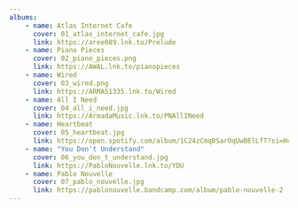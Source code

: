 ```yaml
---
albums: 
    - name: Atlas Internet Cafe
      cover: 01_atlas_internet_cafe.jpg
      link: https://aree089.lnk.to/Prelude
    - name: Piano Pieces
      cover: 02_piano_pieces.png
      link: https://AWAL.lnk.to/pianopieces
    - name: Wired
      cover: 03_wired.png
      link: https://ARMAS1335.lnk.to/Wired
    - name: All I Need
      cover: 04_all_i_need.jpg
      link: https://ArmadaMusic.lnk.to/PNAllINeed
    - name: Heartbeat
      cover: 05_heartbeat.jpg
      link: https://open.spotify.com/album/1C24zCmqBSarOqUwBElLfT?si=Hu-x1IPvRKSQ--uLKBJbDA
    - name: "You Don’t Understand"
      cover: 06_you_don_t_understand.jpg
      link: https://PabloNouvelle.lnk.to/YDU
    - name: Pablo Nouvelle
      cover: 07_pablo_nouvelle.jpg
      link: https://pablonouvelle.bandcamp.com/album/pablo-nouvelle-2
---
```

